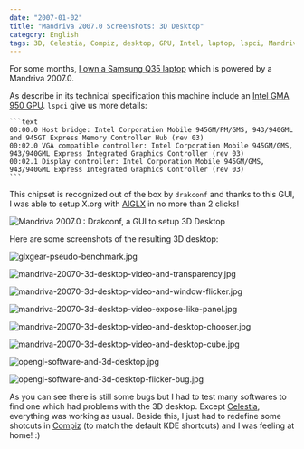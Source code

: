 ```yaml
---
date: "2007-01-02"
title: "Mandriva 2007.0 Screenshots: 3D Desktop"
category: English
tags: 3D, Celestia, Compiz, desktop, GPU, Intel, laptop, lspci, Mandriva, Samsung, X.org
---
```


For some months, [I own a Samsung Q35 laptop](https://kevin.deldycke.com/2006/10/samsung-q35-xic-5500-tiny-review-of-a-strong-compact-laptop/) which is powered by a Mandriva 2007.0.

As describe in its technical specification this machine include an [Intel GMA 950 GPU](https://en.wikipedia.org/wiki/Intel_GMA#GMA_950). `lspci` give us more details:

    ```text
    00:00.0 Host bridge: Intel Corporation Mobile 945GM/PM/GMS, 943/940GML and 945GT Express Memory Controller Hub (rev 03)
    00:02.0 VGA compatible controller: Intel Corporation Mobile 945GM/GMS, 943/940GML Express Integrated Graphics Controller (rev 03)
    00:02.1 Display controller: Intel Corporation Mobile 945GM/GMS, 943/940GML Express Integrated Graphics Controller (rev 03)
    ```

This chipset is recognized out of the box by `drakconf` and thanks to this GUI, I was able to setup X.org with [AIGLX](https://en.wikipedia.org/wiki/AIGLX) in no more than 2 clicks!

![Mandriva 2007.0 : Drakconf, a GUI to setup 3D Desktop]({attach}mandriva-20070-drakconf-3d-desktop-control-panel.png)

Here are some screenshots of the resulting 3D desktop:

![glxgear-pseudo-benchmark.jpg]({attach}glxgear-pseudo-benchmark.jpg)

![mandriva-20070-3d-desktop-video-and-transparency.jpg]({attach}mandriva-20070-3d-desktop-video-and-transparency.jpg)

![mandriva-20070-3d-desktop-video-and-window-flicker.jpg]({attach}mandriva-20070-3d-desktop-video-and-window-flicker.jpg)

![mandriva-20070-3d-desktop-video-expose-like-panel.jpg]({attach}mandriva-20070-3d-desktop-video-expose-like-panel.jpg)

![mandriva-20070-3d-desktop-video-and-desktop-chooser.jpg]({attach}mandriva-20070-3d-desktop-video-and-desktop-chooser.jpg)

![mandriva-20070-3d-desktop-video-and-desktop-cube.jpg]({attach}mandriva-20070-3d-desktop-video-and-desktop-cube.jpg)

![opengl-software-and-3d-desktop.jpg]({attach}opengl-software-and-3d-desktop.jpg)

![opengl-software-and-3d-desktop-flicker-bug.jpg]({attach}opengl-software-and-3d-desktop-flicker-bug.jpg)

As you can see there is still some bugs but I had to test many softwares to find one which had problems with the 3D desktop. Except [Celestia](https://www.shatters.net/celestia), everything was working as usual. Beside this, I just had to redefine some shotcuts in [Compiz](https://compiz.org) (to match the default KDE shortcuts) and I was feeling at home! :)
